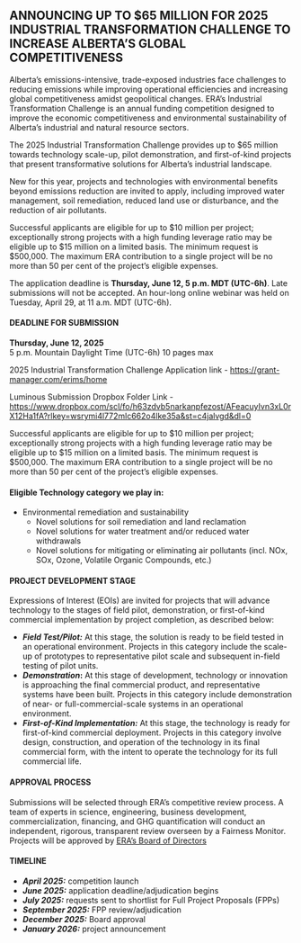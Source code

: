 
## ANNOUNCING UP TO $65 MILLION FOR 2025 INDUSTRIAL TRANSFORMATION CHALLENGE TO INCREASE ALBERTA’S GLOBAL COMPETITIVENESS
Alberta’s emissions-intensive, trade-exposed industries face challenges to reducing emissions while improving operational efficiencies and increasing global competitiveness amidst geopolitical changes. ERA’s Industrial Transformation Challenge is an annual funding competition designed to improve the economic competitiveness and environmental sustainability of Alberta’s industrial and natural resource sectors. 

The 2025 Industrial Transformation Challenge provides up to $65 million towards technology scale-up, pilot demonstration, and first-of-kind projects that present transformative solutions for Alberta’s industrial landscape.

New for this year, projects and technologies with environmental benefits beyond emissions reduction are invited to apply, including improved water management, soil remediation, reduced land use or disturbance, and the reduction of air pollutants.

Successful applicants are eligible for up to $10 million per project; exceptionally strong projects with a high funding leverage ratio may be eligible up to $15 million on a limited basis. The minimum request is $500,000. The maximum ERA contribution to a single project will be no more than 50 per cent of the project’s eligible expenses.

The application deadline is **Thursday, June 12, 5 p.m. MDT (UTC-6h)**. Late submissions will not be accepted. An hour-long online webinar was held on Tuesday, April 29, at 11 a.m. MDT (UTC-6h).

#### DEADLINE FOR SUBMISSION
**Thursday, June 12, 2025**  
5 p.m. Mountain Daylight Time (UTC-6h)
10 pages max

2025 Industrial Transformation Challenge Application link - https://grant-manager.com/erims/home

Luminous Submission Dropbox Folder Link - https://www.dropbox.com/scl/fo/h63zdvb5narkanpfezost/AFeacuyIvn3xL0rX12Ha1fA?rlkey=wsrymi4l772mlc662o4lke35a&st=c4jalvgd&dl=0

Successful applicants are eligible for up to $10 million per project; exceptionally strong projects with a high funding leverage ratio may be eligible up to $15 million on a limited basis. The minimum request is $500,000. The maximum ERA contribution to a single project will be no more than 50 per cent of the project’s eligible expenses. 
#### Eligible Technology category we play in:

- Environmental remediation and sustainability
    - Novel solutions for soil remediation and land reclamation
    - Novel solutions for water treatment and/or reduced water withdrawals
    - Novel solutions for mitigating or eliminating air pollutants (incl. NOx, SOx, Ozone, Volatile Organic Compounds, etc.)
#### PROJECT DEVELOPMENT STAGE

Expressions of Interest (EOIs) are invited for projects that will advance technology to the stages of field pilot, demonstration, or first-of-kind commercial implementation by project completion, as described below:

- _**Field Test/Pilot:**_ At this stage, the solution is ready to be field tested in an operational environment. Projects in this category include the scale-up of prototypes to representative pilot scale and subsequent in-field testing of pilot units.
- **_Demonstration_:** At this stage of development, technology or innovation is approaching the final commercial product, and representative systems have been built. Projects in this category include demonstration of near- or full-commercial-scale systems in an operational environment.
- _**First-of-Kind Implementation:**_ At this stage, the technology is ready for first-of-kind commercial deployment. Projects in this category involve design, construction, and operation of the technology in its final commercial form, with the intent to operate the technology for its full commercial life.
#### APPROVAL PROCESS

Submissions will be selected through ERA’s competitive review process. A team of experts in science, engineering, business development, commercialization, financing, and GHG quantification will conduct an independent, rigorous, transparent review overseen by a Fairness Monitor. Projects will be approved by [ERA’s Board of Directors](https://www.eralberta.ca/about-era/the-board/)
#### TIMELINE

- _**April 2025:**_ competition launch
- _**June 2025:**_ application deadline/adjudication begins
- _**July 2025:**_ requests sent to shortlist for Full Project Proposals (FPPs)
- _**September 2025:**_ FPP review/adjudication
- **_December 2025:_** Board approval
- _**January 2026:**_ project announcement